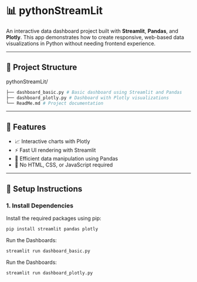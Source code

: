 # 📊 pythonStreamLit

An interactive data dashboard project built with **Streamlit**, **Pandas**, and **Plotly**. This app demonstrates how to create responsive, web-based data visualizations in Python without needing frontend experience.

---

## 📁 Project Structure

pythonStreamLit/

```bash
├── dashboard_basic.py # Basic dashboard using Streamlit and Pandas
├── dashboard_plotly.py # Dashboard with Plotly visualizations
└── ReadMe.md # Project documentation
```

---

## 🚀 Features

- 📈 Interactive charts with Plotly
- ⚡ Fast UI rendering with Streamlit
- 🧮 Efficient data manipulation using Pandas
- 🔧 No HTML, CSS, or JavaScript required

---

## 🔧 Setup Instructions

### 1. Install Dependencies

Install the required packages using pip:

```bash
pip install streamlit pandas plotly
```

Run the Dashboards:

```bash
streamlit run dashboard_basic.py

```

Run the Dashboards:

```bash
streamlit run dashboard_plotly.py
```

